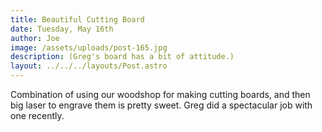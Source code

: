 ```yaml
---
title: Beautiful Cutting Board
date: Tuesday, May 16th
author: Joe
image: /assets/uploads/post-165.jpg
description: (Greg's board has a bit of attitude.)
layout: ../../../layouts/Post.astro
---
```


Combination of using our woodshop for making cutting boards, and then big laser to engrave them is pretty sweet.  Greg did a spectacular job with one recently.
